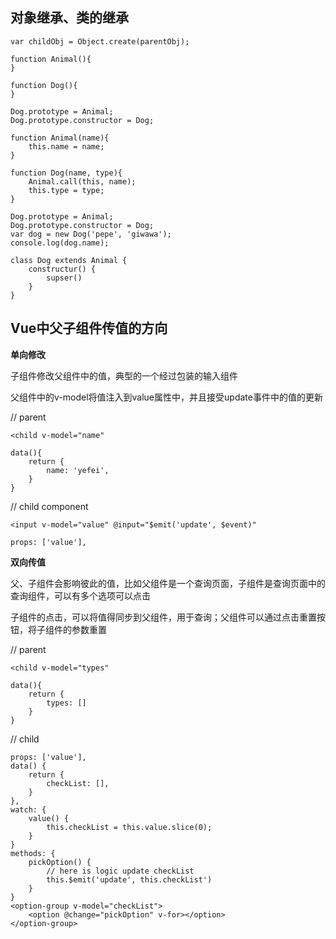 ## 对象继承、类的继承

```
var childObj = Object.create(parentObj);
```

```
function Animal(){
}

function Dog(){
}

Dog.prototype = Animal;
Dog.prototype.constructor = Dog;
```


```
function Animal(name){
	this.name = name;
}

function Dog(name, type){
	Animal.call(this, name);
	this.type = type;
}

Dog.prototype = Animal;
Dog.prototype.constructor = Dog;
var dog = new Dog('pepe', 'giwawa');
console.log(dog.name);
```

```
class Dog extends Animal {
	constructur() {
		supser()
	}
}
```


## Vue中父子组件传值的方向

**单向修改**

子组件修改父组件中的值，典型的一个经过包装的输入组件

父组件中的v-model将值注入到value属性中，并且接受update事件中的值的更新

// parent 

```
<child v-model="name"

data(){
	return {
		name: 'yefei',	
	}
}
```

// child component

```
<input v-model="value" @input="$emit('update', $event)"

props: ['value'],

```

**双向传值**

父、子组件会影响彼此的值，比如父组件是一个查询页面，子组件是查询页面中的查询组件，可以有多个选项可以点击

子组件的点击，可以将值得同步到父组件，用于查询；父组件可以通过点击重置按钮，将子组件的参数重置

// parent 

```
<child v-model="types"

data(){
	return {
		types: []
	}
}
```

// child

```
props: ['value'],
data() {
	return {
		checkList: [],
	}
},
watch: {
	value() {
		this.checkList = this.value.slice(0);
	}
}
methods: {
	pickOption() {
		// here is logic update checkList
		this.$emit('update', this.checkList')
	}
}
<option-group v-model="checkList">
	<option @change="pickOption" v-for></option>
</option-group>
```
